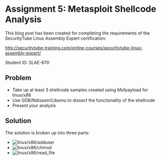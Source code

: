 # Assignment 5: Metasploit Shellcode Analysis

This blog post has been created for completing the requirements of the SecurityTube Linux Assembly Expert certification:

http://securitytube-training.com/online-courses/securitytube-linux-assembly-expert/

Student ID: SLAE-670

## Problem

- Take up at least 3 shellcode samples created using Msfpayload for linux/x86
- Use GDB/Ndisasm/Libemu to dissect the functionality of the shellcode
- Present your analysis

## Solution

The solution is broken up into three parts:

- ![linux/x86/adduser](https://github.com/adeptex/SLAE/tree/master/Assignment-5/adduser "linux/x86/adduser")
- ![linux/x86/chmod](https://github.com/adeptex/SLAE/tree/master/Assignment-5/chmod "linux/x86/chmod")
- ![linux/x86/read_file](https://github.com/adeptex/SLAE/tree/master/Assignment-5/read_file "linux/x86/read_file")

